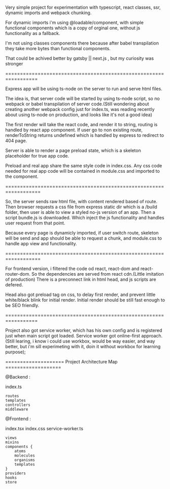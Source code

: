 Very simple project for experimentation with typescript, react classes, ssr, dynamic imports and webpack chunking.

For dynamic imports i'm using @loadable/component, with simple functional components which is a copy of orginal one, without js functionality as a fallback.

I'm not using classes components there because after babel transpilation they take more bytes than functional components.

That could be achived better by gatsby || next.js , but my curiosity was stronger

=================================================================

Express app will be using ts-node on the server to run and serve html files.

The idea is, that server code will be started by using ts-node script, so no webpack or babel transpilation of server code.(Still wondering about creating another webpack config just for index.ts, was reading recently about using ts-node on production, and looks like it's not a good idea)

The first render will take the react code, and render it to string, routing is handled by react app component. If user go to non existing route, renderToString returns undefined which is handled by express to redirect to 404 page.

Server is able to render a page preload state, which is a skeleton placeholder for true app code.

Preload and real app share the same style code in index.css.
Any css code needed for real app code will be contained in module.css and imported to the component.

==================================================================

So, the server sends raw html file, with content rendered based of route. Then browser requests a css file from express static dir which is a /build folder, then user is able to view a styled no-js version of an app. Then a script bundle.js is downloaded. Which inject the js functionality and handles user request from that point.

Because every page is dynamicly imported, if user switch route, skeleton will be send and app should be able to request a chunk, and module.css to handle app view and functionality.

==================================================================

For frontend version, i filtered the code od react, react-dom and react-router-dom.
So the dependencies are served from react cdn.(Little imitation of production) There is a preconnect link in html head, and js scripts are defered.

Head also got preload tag on css, to delay first render, and prevent little white/black blink for initial render. Initial render should be still fast enough to be SEO friendly.

=================================================================

Project also got service worker, which has his own config and is registered just when main script got loaded. Service worker got online-first approach. (Still learing, i know i could use workbox, would be way easier, and way better, but i'm sill experimeting with it, doin it without workbox for learning purpose);

==================== Project Architecture Map ===================

@Backend :

index.ts

    routes
    templates
    controllers
    middleware

@Frontend :

index.tsx
index.css
service-worker.ts

    views
    mixins
    components {
        atoms
        molecules
        organisms
        templates
    }
    providers
    hooks
    store
